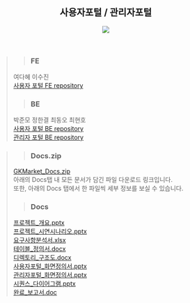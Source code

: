 <div align=center><h2>사용자포털 / 관리자포털</h2></div>

<p align="center">
<img src="https://user-images.githubusercontent.com/94984063/155962173-e46894da-c522-4b6c-a174-24ffcdb29836.png">
</p> <br>

>> ### FE
> 여다혜
> 이수진<br/>
> [사용자 포털 FE repository](https://github.com/SGABF/MarketWeb)<br>
>> ### BE
> 박준모
> 정한결
> 최동오
> 최현호<br/>
> [사용자 포털 BE repository](https://github.com/SGABF/MarketWebBack)<br>
> [관리자 포털 BE repository](https://github.com/SGABF/MarketAdminPage)<br>

>> ### Docs.zip
> [GKMarket_Docs.zip](https://drive.google.com/file/d/1L0bsoXFUX7QffoRNMC9JGOz3bu0QCOuK/view?usp=sharing)<br>
> 아래의 Docs탭 내 모든 문서가 담긴 파일 다운로드 링크입니다.<br>
> 또한, 아래의 Docs 탭에서 한 파일씩 세부 정보를 보실 수 있습니다.<br>
>> ### Docs
> [프로젝트_개요.pptx](https://docs.google.com/presentation/d/1bZw3M0usmPobekUW9K-OE9X1WU5fUwUHmmVaZoPLjk8/edit?usp=sharing)<br>
> [프로젝트_시연시나리오.pptx](https://docs.google.com/presentation/d/1FjwQx8RLdNaYY-dBowIFMTnudKo-D8hEeHT4BNPYblQ/edit?usp=sharing)<br>
> [요구사항분석서.xlsx](https://docs.google.com/spreadsheets/d/1XGsPA9Yz0wX_RpwEfxsZ1RGeJFD92zrnqbWN8_N3F3o/edit?usp=sharing)<br>
> [테이블_정의서.docx](https://docs.google.com/document/d/11kVmVBSg6lxYSvyghmUdrE1iDI6dfH-SA_vnAvrire4/edit?usp=sharing)<br>
> [디렉토리_구조도.docx](https://docs.google.com/document/d/1d_8QzZrIKS6OVQmQORIOx4tr6qsH8J9Bd1GmHdyuB8Q/edit?usp=sharing)<br>
> [사용자포털_화면정의서.pptx](https://docs.google.com/presentation/d/1i1fIsCDREKt9np7dcIYdRlvu2daUA115pk_0eaUFZ64/edit?usp=sharing)<br>
> [관리자포털_화면정의서.pptx](https://docs.google.com/presentation/d/1rpkbyBfq0bNedkN0kZch6AdiFrIRwKzKTmbEUSxpd5I/edit?usp=sharing)<br>
> [시퀀스_다이어그램.pptx](https://docs.google.com/presentation/d/1A1I9wfD9Fzd91zhKxDs3qWHnjetbozBeuXZmtCM9-hI/edit?usp=sharing)<br>
> [완료_보고서.doc](https://docs.google.com/document/d/1cTNBG7uimfw3KKHxKnduCL0LzvWLZ27eWPxSMsGhu14/edit?usp=sharing)<br>
